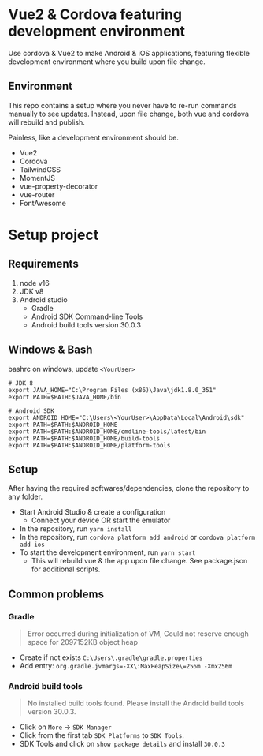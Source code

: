 # Vue2 & Cordova featuring development environment

Use cordova & Vue2 to make Android & iOS applications, featuring flexible development environment where you build upon file change.

## Environment

This repo contains a setup where you never have to re-run commands manually to see updates. Instead, upon file change, both vue and cordova will rebuild and publish. 

Painless, like a development environment should be.

* Vue2
* Cordova
* TailwindCSS
* MomentJS
* vue-property-decorator
* vue-router
* FontAwesome

# Setup project

## Requirements

1. node v16
2. JDK v8
3. Android studio
   * Gradle
   * Android SDK Command-line Tools 
   * Android build tools version 30.0.3


## Windows & Bash

bashrc on windows, update `<YourUser>` 

```
# JDK 8
export JAVA_HOME="C:\Program Files (x86)\Java\jdk1.8.0_351"
export PATH=$PATH:$JAVA_HOME/bin

# Android SDK
export ANDROID_HOME="C:\Users\<YourUser>\AppData\Local\Android\sdk"
export PATH=$PATH:$ANDROID_HOME
export PATH=$PATH:$ANDROID_HOME/cmdline-tools/latest/bin
export PATH=$PATH:$ANDROID_HOME/build-tools
export PATH=$PATH:$ANDROID_HOME/platform-tools
```

## Setup

After having the required softwares/dependencies, clone the repository to any folder.

* Start Android Studio & create a configuration
    * Connect your device OR start the emulator
* In the repository, run `yarn install`
* In the repository, run `cordova platform add android` or `cordova platform add ios`
* To start the development environment, run `yarn start`
    * This will rebuild vue & the app upon file change. See package.json for additional scripts.


## Common problems

### Gradle

> Error occurred during initialization of VM, Could not reserve enough space for 2097152KB object heap

* Create if not exists `C:\Users\.gradle\gradle.properties`
* Add entry: `org.gradle.jvmargs=-XX\:MaxHeapSize\=256m -Xmx256m`


### Android build tools

> No installed build tools found. Please install the Android build tools version 30.0.3.

* Click on `More` -> `SDK Manager`
* Click from the first tab `SDK Platforms` to `SDK Tools`.
* SDK Tools and click on `show package details` and install `30.0.3`
